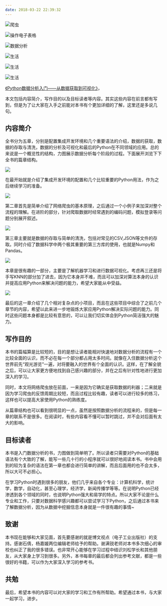 ```yaml
---
date: 2018-03-22 22:39:32
---
```



![爬虫](http://datahonor-1252464519.costj.myqcloud.com/201803/post1.png)

![操作电子表格](http://datahonor-1252464519.costj.myqcloud.com/201803/post2.png)

![数据分析](http://datahonor-1252464519.costj.myqcloud.com/201803/post3.png)

![生活](http://datahonor-1252464519.costj.myqcloud.com/201803/post4.png)

![生活](http://datahonor-1252464519.costj.myqcloud.com/201803/post5.png)

![生活](http://datahonor-1252464519.costj.myqcloud.com/201803/post6.png)


[《Python数据分析入门——从数据获取到可视化》](http://www.broadview.com.cn/book/5010)，

本文包括内容简介，写作目的以及目标读者等内容。其实这些内容在前言都有写到，但是为了让大家在入手之前能对本书有个更加详细的了解，这里还是多说几句。


## 内容简介

全书分为五章，分别是配置集成开发环境和几个重要语法的介绍，数据的获取，数据的存取与清洗，数据的分析及可视化和最后的Python在不同领域的应用。总的来说是一个概览性的结构，力图展示数据分析每个阶段的过程。下面展开浏览下下全书的篇章结构。


![](http://datahonor-1252464519.costj.myqcloud.com/201803/chap1.png)

在最开始就是介绍了集成开发环境的配置和几个比较重要的Python用法，作为之后继续学习的准备。

![](http://datahonor-1252464519.costj.myqcloud.com/201803/chap2.png)

第二章首先是简单介绍了网络爬虫的基本原理，之后通过一个小例子来加深对整个流程的理解。在进阶的部分，针对爬取数据时经常遇到的编码问题，模拟登录等问题分别展开叙述。

![](http://datahonor-1252464519.costj.myqcloud.com/201803/chap3.png)

第三章主要就是数据的存取与简单的清洗，包括对常见的CSV,JSON等文件的存取。同时介绍了数据科学中两个极其重要的第三方库的使用，也就是Numpy和Pandas。

![](http://datahonor-1252464519.costj.myqcloud.com/201803/chap4.png)

本章是很有趣的一部分，主要是了解机器学习和进行数据可视化。考虑再三还是将手写KNN的部分加了进去，因为它本身并不难，而且可以加深对算法本身的认识并提高应用Python来解决问题的能力，希望大家能从中受益。

![](http://datahonor-1252464519.costj.myqcloud.com/201803/chap5.png)

最后的这一章介绍了几个相对复杂点的小项目，而且在这些项目中综合了之前几个章节的内容，希望以此来进一步地锻炼大家应用Python解决实际问题的能力。同时这些问题本身都是比较有意思的，可以让我们切实体会到Python简洁强大的魅力。



## 写作目的

本书的篇幅算是比较短的，目的是想让读者能相对快速地对数据分析的流程有一个比较全面的认识，而不必在每一个部分都占用太多时间。就像在入住数据分析这个世界前先“观光游览”一遍，对将要融入的世界有个全面的认识。这样，在了解全貌之后，可以让大家更方便地找到自己感兴趣的部分，并在之后有针对性地进行更加深入的学习。

同时，本文将网络爬虫放在前面，一来是因为它确实是获取数据的利器；二来就是因为学习爬虫的反馈周期比较短，而且过程比较有趣，读者可以进行较多的练习，这样也可以提高大家使用Python的熟练度。

从篇章结构也可以看到很明显的一点，虽然是按照数据分析的流程来的，但是每一章的联系不是很多。在阅读时，有些内容看不懂可以暂时跳过，并不会对后面有太大的影响。


## 目标读者

本书是入门数据分析的书，力图做到简单明了。所以读者只需要对Python的基础语法有个大致的了解，能写一些几十行的小程序就可以很好地阅读本书。书中会用到的较为复杂的语法在第一章也都会进行简单的讲解，而且后面用的也不会太多，所以大可不必担心。


在学习Python时遇到很多的朋友，他们几乎来自各个专业：计算机科学，统计学，数学，自动化，甚至心理学，经济学，新闻传播学等等。在说明Python已经渗透到各个领域的同时，也说明Python强大和易学的特点。所以大家不论是什么专业和工作，只要对数据科学感兴趣都可以尝试学习下Python，之后通过本书来了解数据分析，因为从数据中挖掘信息本身就是一件很有趣的事情~

## 致谢
本书现在能够和大家见面，首先要感谢的就是博文视点（电子工业出版社）的支持。感谢石倩，杨嘉媛两位编辑老师给予的帮助。谢满锐老师对本书多次细心的审校也纠正了我的很多错误。也非常开心能够在学习过程中结识刘松学长和其他朋友，从大家身上学习到很多。另外，本书每章的最后都会列出参考文献，都是一些很好的书籍，可以作为大家深入学习的参考书。

## 共勉
最后，希望本书的内容可以对大家的学习和工作有所帮助。希望通过本书，与大家一起学习，进步。



